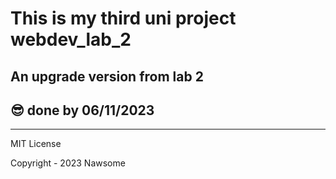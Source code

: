 # This is my third uni project webdev_lab_2

## An upgrade version from lab 2
## 😎 done by **06/11/2023**

---
MIT License

Copyright - 2023 Nawsome  
